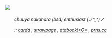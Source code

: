 ![](https://file.garden/Zu45dkPYuzlvwhxX/Untitled156_20250119194524.png)

<h6>ㅤ  ㅤchuuya nakahara (bsd) enthusiast (⁠ノ⁠^⁠_⁠^⁠)⁠ノ

ㅤ ㅤ:: [cardd](https://chuuyyaa.carrd.co/) , [strawpage](https://chuuyaglazer.straw.page) , [atabook!>O<](https://uponthetaintedsorrow.atabook.org/) , [prns.cc](https://pronouns.cc/@uponthetaintedsorrow)
